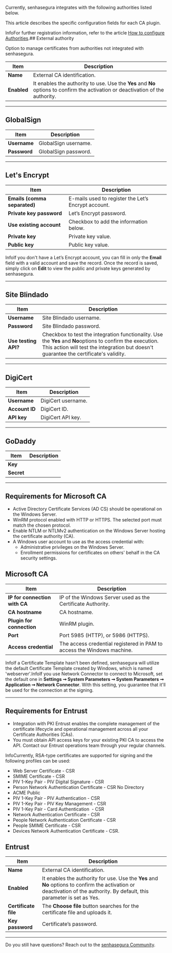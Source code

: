 Currently, senhasegura integrates with the following authorities listed below. 

This article describes the specific configuration fields for each CA plugin.

InfoFor further registration information, refer to the article [How to configure Authorities](/v3-32/docs/certificate-manager-settings-how-to-configure-authorities).## External authority

Option to manage certificates from authorities not integrated with senhasegura.



| **Item** | **Description** |
| --- | --- |
| **Name** | External CA identification. |
| **Enabled** | It enables the authority to use. Use the **Yes** and **No** options to confirm the activation or deactivation of the authority. |



---

## GlobalSign



| **Item** | **Description** |
| --- | --- |
| **Username** | GlobalSign username. |
| **Password** | GlobalSign password. |



---

## Let's Encrypt



| **Item** | **Description** |
| --- | --- |
| **Emails (comma separated)** | E\-mails used to register the Let’s Encrypt account. |
| **Private key password** | Let’s Encrypt password. |
| **Use existing account** | Checkbox to add the information below. |
| **Private key** | Private key value. |
| **Public key** | Public key value. |

InfoIf you don't have a Let’s Encrypt account, you can fill in only the **Email** field with a valid account and save the record. Once the record is saved, simply click on **Edit** to view the public and private keys generated by senhasegura.

---

## Site Blindado



| **Item** | **Description** |
| --- | --- |
| **Username** | Site Blindado username. |
| **Password** | Site Blindado password. |
| **Use testing API?** | Checkbox to test the integration functionality. Use the **Yes** and **No**options to confirm the execution. This action will test the integration but doesn't guarantee the certificate's validity. |



---

## DigiCert



| **Item** | **Description** |
| --- | --- |
| **Username** | DigiCert username. |
| **Account ID** | DigiCert ID. |
| **API key** | DigiCert API key. |



---

## GoDaddy



| **Item** | **Description** |
| --- | --- |
| **Key** |  |
| **Secret** |  |



---

## Requirements for Microsoft CA

* Active Directory Certificate Services (AD CS) should be operational on the Windows Server.
* WinRM protocol enabled with HTTP or HTTPS. The selected port must match the chosen protocol.
* Enable NTLM or NTLMv2 authentication on the Windows Server hosting the certificate authority (CA).
* A Windows user account to use as the access credential with:
	+ Administrative privileges on the Windows Server.
	+ Enrollment permissions for certificates on others' behalf in the CA security settings.

## Microsoft CA



| **Item** | **Description** |
| --- | --- |
| **IP for connection with CA** | IP of the Windows Server used as the Certificate Authority. |
| **CA hostname** | CA hostname. |
| **Plugin for connection** | WinRM plugin. |
| **Port** | Port 5985 (HTTP), or 5986 (HTTPS). |
| **Access credential** | The access credential registered in PAM to access the Windows machine. |

InfoIf a Certificate Template hasn’t been defined, senhasegura will utilize the default Certificate Template created by Windows, which is named 'webserver'.InfoIf you use Network Connector to connect to Microsoft, set the default one in **Settings ➞ System Parameters ➞ System Parameters ➞ Application ➞ Network Connector**. With this setting, you guarantee that it'll be used for the connection at the signing.

---

## Requirements for Entrust

* Integration with PKI Entrust enables the complete management of the certificate lifecycle and operational management across all your Certificate Authorities (CAs).
* You must obtain API access keys for your existing PKI CA to access the API. Contact our Entrust operations team through your regular channels.

InfoCurrently, RSA\-type certificates are supported for signing and the following profiles can be used: 

* Web Server Certificate \- CSR
* SMIME Certificate \- CSR
* PIV 1\-Key Pair \- PIV Digital Signature \- CSR
* Person Network Authentication Certificate \- CSR No Directory
* ACME Public
* PIV 1\-Key Pair \- PIV Authentication \- CSR
* PIV 1\-Key Pair \- PIV Key Management \- CSR
* PIV 1\-Key Pair \- Card Authentication  \- CSR
* Network Authentication Certificate \- CSR
* People Network Authentication Certificate \- CSR
* People SMIME Certificate \- CSR
* Devices Network Authentication Certificate \- CSR.
## Entrust



| **Item** | **Description** |
| --- | --- |
| **Name** | External CA identification. |
| **Enabled** | It enables the authority for use. Use the **Yes** and **No** options to confirm the activation or deactivation of the authority. By default, this parameter is set as Yes. |
| **Certificate file** | The **Choose file** button searches for the certificate file and uploads it. |
| **Key password** | Certificate’s password. |

  




---

Do you still have questions? Reach out to the [senhasegura Community](https://community.senhasegura.io/).

